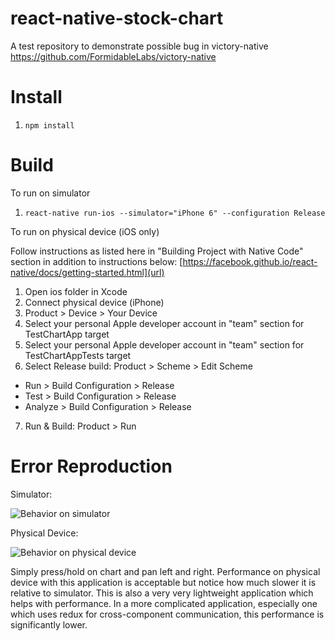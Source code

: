 # react-native-stock-chart
A test repository to demonstrate possible bug in victory-native https://github.com/FormidableLabs/victory-native

# Install

1. `npm install`

# Build

To run on simulator

1. `react-native run-ios --simulator="iPhone 6" --configuration Release`

To run on physical device (iOS only)

Follow instructions as listed here in "Building Project with Native Code" section in addition to instructions below:
[https://facebook.github.io/react-native/docs/getting-started.html](url)

1. Open ios folder in Xcode
2. Connect physical device (iPhone)
3. Product > Device > Your Device
4. Select your personal Apple developer account in "team" section for TestChartApp target
5. Select your personal Apple developer account in "team" section for TestChartAppTests target
6. Select Release build: Product > Scheme > Edit Scheme
  * Run > Build Configuration > Release
  * Test > Build Configuration > Release
  * Analyze > Build Configuration > Release
7. Run & Build: Product > Run

# Error Reproduction

Simulator:

![Behavior on simulator](https://media.giphy.com/media/37QUUAzrFlfQsabISo/giphy.gif)

Physical Device:

![Behavior on physical device](https://media.giphy.com/media/9uIjwIOlFpHUHVAYSH/giphy.gif)

Simply press/hold on chart and pan left and right. Performance on physical device with this application is acceptable but notice how much slower it is relative to simulator. This is also a very very lightweight application which helps with performance. In a more complicated application, especially one which uses redux for cross-component communication, this performance is significantly lower.